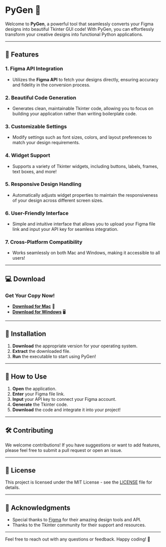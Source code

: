 # PyGen 🍰


Welcome to **PyGen**, a powerful tool that seamlessly converts your Figma designs into beautiful Tkinter GUI code! With PyGen, you can effortlessly transform your creative designs into functional Python applications.

---

## 🚀 Features

### 1. **Figma API Integration**
   - Utilizes the **Figma API** to fetch your designs directly, ensuring accuracy and fidelity in the conversion process.

### 2. **Beautiful Code Generation**
   - Generates clean, maintainable Tkinter code, allowing you to focus on building your application rather than writing boilerplate code.

### 3. **Customizable Settings**
   - Modify settings such as font sizes, colors, and layout preferences to match your design requirements.

### 4. **Widget Support**
   - Supports a variety of Tkinter widgets, including buttons, labels, frames, text boxes, and more!

### 5. **Responsive Design Handling**
   - Automatically adjusts widget properties to maintain the responsiveness of your design across different screen sizes.

### 6. **User-Friendly Interface**
   - Simple and intuitive interface that allows you to upload your Figma file link and input your API key for seamless integration.

### 7. **Cross-Platform Compatibility**
   - Works seamlessly on both Mac and Windows, making it accessible to all users!

---

## 💻 Download

### Get Your Copy Now! 

- [**Download for Mac**](#) 🍏  
- [**Download for Windows**](#) 🖥️

---

## 📜 Installation

1. **Download** the appropriate version for your operating system.
2. **Extract** the downloaded file.
3. **Run** the executable to start using PyGen!

---

## 📢 How to Use

1. **Open** the application.
2. **Enter** your Figma file link.
3. **Input** your API key to connect your Figma account.
4. **Generate** the Tkinter code.
5. **Download** the code and integrate it into your project!

---

## 🛠️ Contributing

We welcome contributions! If you have suggestions or want to add features, please feel free to submit a pull request or open an issue.

---

## 📄 License

This project is licensed under the MIT License - see the [LICENSE](#) file for details.

---

## 🙌 Acknowledgments

- Special thanks to [Figma](https://www.figma.com) for their amazing design tools and API.
- Thanks to the Tkinter community for their support and resources.

---

Feel free to reach out with any questions or feedback. Happy coding! 🎉
